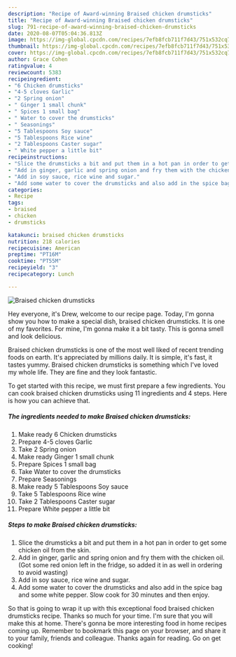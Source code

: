 ```yaml
---
description: "Recipe of Award-winning Braised chicken drumsticks"
title: "Recipe of Award-winning Braised chicken drumsticks"
slug: 791-recipe-of-award-winning-braised-chicken-drumsticks
date: 2020-08-07T05:04:36.813Z
image: https://img-global.cpcdn.com/recipes/7efb8fcb711f7d43/751x532cq70/braised-chicken-drumsticks-recipe-main-photo.jpg
thumbnail: https://img-global.cpcdn.com/recipes/7efb8fcb711f7d43/751x532cq70/braised-chicken-drumsticks-recipe-main-photo.jpg
cover: https://img-global.cpcdn.com/recipes/7efb8fcb711f7d43/751x532cq70/braised-chicken-drumsticks-recipe-main-photo.jpg
author: Grace Cohen
ratingvalue: 4
reviewcount: 5383
recipeingredient:
- "6 Chicken drumsticks"
- "4-5 cloves Garlic"
- "2 Spring onion"
- " Ginger 1 small chunk"
- " Spices 1 small bag"
- " Water to cover the drumsticks"
- " Seasonings"
- "5 Tablespoons Soy sauce"
- "5 Tablespoons Rice wine"
- "2 Tablespoons Caster sugar"
- " White pepper a little bit"
recipeinstructions:
- "Slice the drumsticks a bit and put them in a hot pan in order to get some chicken oil from the skin."
- "Add in ginger, garlic and spring onion and fry them with the chicken oil. (Got some red onion left in the fridge, so added it in as well in ordering to avoid wasting)"
- "Add in soy sauce, rice wine and sugar."
- "Add some water to cover the drumsticks and also add in the spice bag and some white pepper. Slow cook for 30 minutes and then enjoy."
categories:
- Recipe
tags:
- braised
- chicken
- drumsticks

katakunci: braised chicken drumsticks 
nutrition: 218 calories
recipecuisine: American
preptime: "PT16M"
cooktime: "PT55M"
recipeyield: "3"
recipecategory: Lunch

---
```



![Braised chicken drumsticks](https://img-global.cpcdn.com/recipes/7efb8fcb711f7d43/751x532cq70/braised-chicken-drumsticks-recipe-main-photo.jpg)

Hey everyone, it's Drew, welcome to our recipe page. Today, I'm gonna show you how to make a special dish, braised chicken drumsticks. It is one of my favorites. For mine, I'm gonna make it a bit tasty. This is gonna smell and look delicious.



Braised chicken drumsticks is one of the most well liked of recent trending foods on earth. It's appreciated by millions daily. It is simple, it's fast, it tastes yummy. Braised chicken drumsticks is something which I've loved my whole life. They are fine and they look fantastic.


To get started with this recipe, we must first prepare a few ingredients. You can cook braised chicken drumsticks using 11 ingredients and 4 steps. Here is how you can achieve that.

<!--inarticleads1-->

##### The ingredients needed to make Braised chicken drumsticks:

1. Make ready 6 Chicken drumsticks
1. Prepare 4-5 cloves Garlic
1. Take 2 Spring onion
1. Make ready  Ginger 1 small chunk
1. Prepare  Spices 1 small bag
1. Take  Water to cover the drumsticks
1. Prepare  Seasonings
1. Make ready 5 Tablespoons Soy sauce
1. Take 5 Tablespoons Rice wine
1. Take 2 Tablespoons Caster sugar
1. Prepare  White pepper a little bit




<!--inarticleads2-->

##### Steps to make Braised chicken drumsticks:

1. Slice the drumsticks a bit and put them in a hot pan in order to get some chicken oil from the skin.
1. Add in ginger, garlic and spring onion and fry them with the chicken oil. (Got some red onion left in the fridge, so added it in as well in ordering to avoid wasting)
1. Add in soy sauce, rice wine and sugar.
1. Add some water to cover the drumsticks and also add in the spice bag and some white pepper. Slow cook for 30 minutes and then enjoy.




So that is going to wrap it up with this exceptional food braised chicken drumsticks recipe. Thanks so much for your time. I'm sure that you will make this at home. There's gonna be more interesting food in home recipes coming up. Remember to bookmark this page on your browser, and share it to your family, friends and colleague. Thanks again for reading. Go on get cooking!
